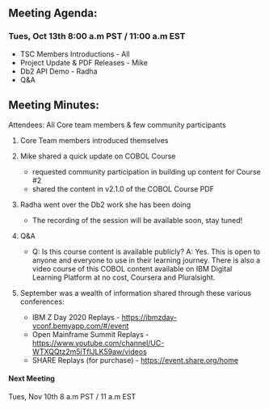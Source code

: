 ## Meeting Agenda:
### Tues, Oct 13th 8:00 a.m PST / 11:00 a.m EST 

- TSC Members Introductions - All
- Project Update & PDF Releases - Mike
- Db2 API Demo - Radha
- Q&A

## Meeting Minutes:
Attendees: All Core team members & few community participants

1. Core Team members introduced themselves
2. Mike shared a quick update on COBOL Course 
   - requested community participation in building up content for Course #2
   - shared the content in v2.1.0 of the COBOL Course PDF
3. Radha went over the Db2 work she has been doing
   - The recording of the session will be available soon, stay tuned!
4. Q&A
   - Q: Is this course content is available publicly?
     A: Yes. This is open to anyone and everyone to use in their learning journey. There is also a video course of this COBOL content available
        on IBM Digital Learning Platform at no cost, Coursera and Pluralsight.
        
5. September was a wealth of information shared through these various conferences:
   - IBM Z Day 2020 Replays - https://ibmzday-vconf.bemyapp.com/#/event
   - Open Mainframe Summit Replays - https://www.youtube.com/channel/UC-WTXQQtz2m5iTflJLK59aw/videos
   - SHARE Replays (for purchase) - https://event.share.org/home

#### Next Meeting
Tues, Nov 10th 8 a.m PST / 11 a.m EST
